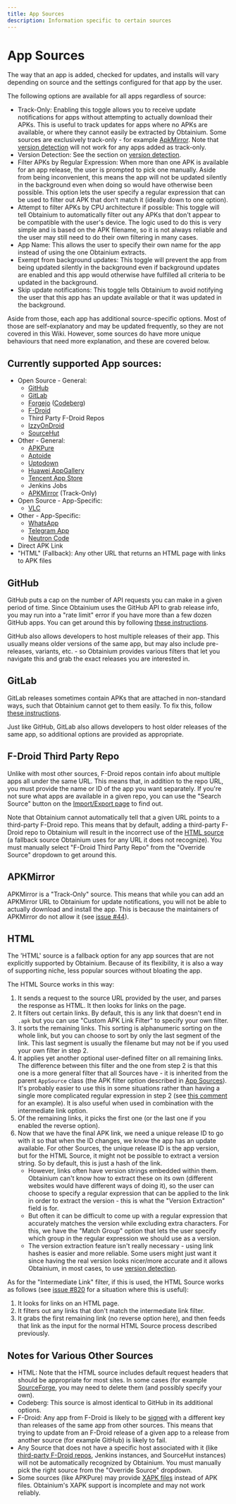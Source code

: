 ```yaml
---
title: App Sources
description: Information specific to certain sources
---
```


# App Sources

The way that an app is added, checked for updates, and installs will vary depending on source and the settings configured for that app by the user.

The following options are available for all apps regardless of source:

- Track-Only: Enabling this toggle allows you to receive update notifications for apps without attempting to actually download their APKs. This is useful to track updates for apps where no APKs are available, or where they cannot easily be extracted by Obtainium. Some sources are exclusively track-only - for example [ApkMirror](#apkmirror). Note that [version detection](app_tracking.md/#version-detection) will not work for any apps added as track-only.
- Version Detection: See the section on [version detection](app_tracking.md/#version-detection).
- Filter APKs by Regular Expression: When more than one APK is available for an app release, the user is prompted to pick one manually. Aside from being inconvenient, this means the app will not be updated silently in the background even when doing so would have otherwise been possible. This option lets the user specify a regular expression that can be used to filter out APK that don't match it (ideally down to one option).
- Attempt to filter APKs by CPU architecture if possible: This toggle will tell Obtainium to automatically filter out any APKs that don't appear to be compatible with the user's device. The logic used to do this is very simple and is based on the APK filename, so it is not always reliable and the user may still need to do their own filtering in many cases.
- App Name: This allows the user to specify their own name for the app instead of using the one Obtainium extracts.
- Exempt from background updates: This toggle will prevent the app from being updated silently in the background even if background updates are enabled and this app would otherwise have fulfilled all criteria to be updated in the background.
- Skip update notifications: This toggle tells Obtainium to avoid notifying the user that this app has an update available or that it was updated in the background.

Aside from those, each app has additional source-specific options. Most of those are self-explanatory and may be updated frequently, so they are not covered in this Wiki. However, some sources do have more unique behaviours that need more explanation, and these are covered below.

## Currently supported App sources:

- Open Source - General:
    - [GitHub](https://github.com/)
    - [GitLab](https://gitlab.com/)
    - [Forgejo](https://forgejo.org/) ([Codeberg](https://codeberg.org/))
    - [F-Droid](https://f-droid.org/)
    - Third Party F-Droid Repos
    - [IzzyOnDroid](https://android.izzysoft.de/)
    - [SourceHut](https://git.sr.ht/)
- Other - General:
    - [APKPure](https://apkpure.net/)
    - [Aptoide](https://aptoide.com/)
    - [Uptodown](https://uptodown.com/)
    - [Huawei AppGallery](https://appgallery.huawei.com/)
    - [Tencent App Store](https://sj.qq.com/)
    - Jenkins Jobs
    - [APKMirror](https://apkmirror.com/) (Track-Only)
- Open Source - App-Specific:
    - [VLC](https://videolan.org/)
- Other - App-Specific:
    - [WhatsApp](https://whatsapp.com)
    - [Telegram App](https://telegram.org)
    - [Neutron Code](https://neutroncode.com)
- Direct APK Link
- "HTML" (Fallback): Any other URL that returns an HTML page with links to APK files

## GitHub

GitHub puts a cap on the number of API requests you can make in a given period of time. Since Obtainium uses the GitHub API to grab release info, you may run into a "rate limit" error if you have more than a few dozen GitHub apps. You can get around this by following [these instructions](settings.md/#__tabbed_1_1).

GitHub also allows developers to host multiple releases of their app. This usually means older versions of the same app, but may also include pre-releases, variants, etc. - so Obtainium provides various filters that let you navigate this and grab the exact releases you are interested in.

## GitLab

GitLab releases sometimes contain APKs that are attached in non-standard ways, such that Obtainium cannot get to them easily. To fix this, follow [these instructions](settings.md/#__tabbed_1_2).

Just like GitHub, GitLab also allows developers to host older releases of the same app, so additional options are provided as appropriate.

## F-Droid Third Party Repo

Unlike with most other sources, F-Droid repos contain info about multiple apps all under the same URL. This means that, in addition to the repo URL, you must provide the name or ID of the app you want separately. If you're not sure what apps are available in a given repo, you can use the "Search Source" button on the [Import/Export page](ui_overview.md/#importexport-page) to find out.

Note that Obtainium cannot automatically tell that a given URL points to a third-party F-Droid repo. This means that by default, adding a third-party F-Droid repo to Obtainium will result in the incorrect use of the [HTML source](#html) (a fallback source Obtainium uses for any URL it does not recognize). You must manually select "F-Droid Third Party Repo" from the "Override Source" dropdown to get around this.

## APKMirror

APKMirror is a "Track-Only" source. This means that while you can add an APKMirror URL to Obtainium for update notifications, you will not be able to actually download and install the app. This is because the maintainers of APKMirror do not allow it (see [issue #44](https://github.com/ImranR98/Obtainium/issues/44)).

## HTML

The 'HTML' source is a fallback option for any app sources that are not explicitly supported by Obtainium. Because of its flexibility, it is also a way of supporting niche, less popular sources without bloating the app.

The HTML Source works in this way:

1. It sends a request to the source URL provided by the user, and parses the response as HTML. It then looks for links on the page.
2. It filters out certain links. By default, this is any link that doesn't end in `.apk` but you can use "Custom APK Link Filter" to specify your own filter.
3. It sorts the remaining links. This sorting is alphanumeric sorting on the whole link, but you can choose to sort by only the last segment of the link. This last segment is usually the filename but may not be if you used your own filter in step 2.
4. It applies yet another optional user-defined filter on all remaining links. The difference between this filter and the one from step 2 is that this one is a more general filter that all Sources have - it is inherited from the parent `AppSource` class (the APK filter option described in [App Sources](#app-sources)). It's probably easier to use this in some situations rather than having a single more complicated regular expression in step 2 (see [this comment](https://github.com/ImranR98/Obtainium/issues/954#issuecomment-1745977857) for an example). It is also useful when used in combination with the intermediate link option.
5. Of the remaining links, it picks the first one (or the last one if you enabled the reverse option).
6. Now that we have the final APK link, we need a unique release ID to go with it so that when the ID changes, we know the app has an update available. For other Sources, the unique release ID is the app version, but for the HTML Source, it might not be possible to extract a version string. So by default, this is just a hash of the link.
    - However, links often have version strings embedded within them. Obtainium can't know how to extract these on its own (different websites would have different ways of doing it), so the user can choose to specify a regular expression that can be applied to the link in order to extract the version  - this is what the "Version Extraction" field is for.
    - But often it can be difficult to come up with a regular expression that accurately matches the version while excluding extra characters. For this, we have the "Match Group" option that lets the user specify which group in the regular expression we should use as a version.
    - The version extraction feature isn't really necessary - using link hashes is easier and more reliable. Some users might just want it since having the real version looks nicer/more accurate and it allows Obtainium, in most cases, to use [version detection](app_tracking.md/#version-detection).

As for the "Intermediate Link" filter, if this is used, the HTML Source works as follows (see [issue #820](https://github.com/ImranR98/Obtainium/issues/820) for a situation where this is useful):

1. It looks for links on an HTML page.
2. It filters out any links that don't match the intermediate link filter.
3. It grabs the first remaining link (no reverse option here), and then feeds that link as the input for the normal HTML Source process described previously.

## Notes for Various Other Sources

- HTML: Note that the HTML source includes default request headers that should be appropriate for most sites. In some cases (for example [SourceForge](https://sourceforge.net/), you may need to delete them (and possibly specify your own). 
- Codeberg: This source is almost identical to GitHub in its additional options.
- F-Droid: Any app from F-Droid is likely to be [signed](https://developer.android.com/studio/publish/app-signing) with a different key than releases of the same app from other sources. This means that trying to update from an F-Droid release of a given app to a release from another source (for example GitHub) is likely to fail.
- Any Source that does not have a specific host associated with it (like [third-party F-Droid repos](#f-droid-third-party-repo), Jenkins instances, and SourceHut instances) will not be automatically recognized by Obtainium. You must manually pick the right source from the "Override Source" dropdown.
- Some sources (like APKPure) may provide [XAPK files](https://apkpure.com/xapk.html) instead of APK files. Obtainium's XAPK support is incomplete and may not work reliably.